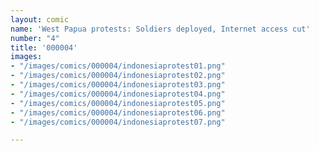 ```yaml
---
layout: comic
name: 'West Papua protests: Soldiers deployed, Internet access cut'
number: "4"
title: '000004'
images:
- "/images/comics/000004/indonesiaprotest01.png"
- "/images/comics/000004/indonesiaprotest02.png"
- "/images/comics/000004/indonesiaprotest03.png"
- "/images/comics/000004/indonesiaprotest04.png"
- "/images/comics/000004/indonesiaprotest05.png"
- "/images/comics/000004/indonesiaprotest06.png"
- "/images/comics/000004/indonesiaprotest07.png"

---
```

